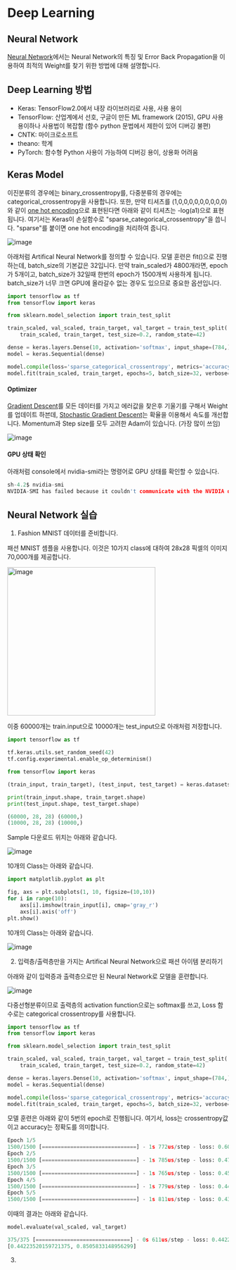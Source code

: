 # Deep Learning

## Neural Network

[Neural Network](https://github.com/kyopark2014/ML-Algorithms/blob/main/neural-network.md)에서는 Neural Network의 특징 및 Error Back Propagation을 이용하여 최적의 Weight를 찾기 위한 방법에 대해 설명합니다. 

## Deep Learning 방법

- Keras: TensorFlow2.0에서 내장 라이브러리로 사용, 사용 용이
- TensorFlow: 산업계에서 선호, 구글이 만든 ML framework (2015), GPU 사용 용이하나 사용법이 복잡함 (함수 python 문법에서 제한이 있어 디버깅 불편)
- CNTK: 마이크로소프트
- theano: 학계
- PyTorch: 함수형 Python 사용이 가능하여 디버깅 용이, 상용화 어려움 



## Keras Model

이진분류의 경우에는 binary_crossentropy를, 다중분류의 경우에는 categorical_crossentropy을 사용합니다. 또한, 만약 티셔츠를 (1,0,0,0,0,0,0,0,0,0)와 같이
[one hot encoding](https://github.com/kyopark2014/ML-Algorithms/blob/main/neural-network-design.md#multi-class-classification)으로 표현된다면 아래와 같이 티셔츠는 -log(a1)으로 표현됩니다. 여기서는 Keras이 손실함수로 "sparse_categorical_crossentropy"을 씁니다. "sparse"를 붙이면 one hot encoding을 처리하여 줍니다. 

![image](https://user-images.githubusercontent.com/52392004/187072798-c115d22c-18d5-4c89-81a9-d51ee5849269.png)

아래처럼 Artifical Neural Network를 정의할 수 있습니다. 모델 훈련은 fit()으로 진행하는데, batch_size의 기본값은 32입니다. 만약 train_scaled가 4800개라면, epoch가 5개이고, batch_size가 32일때 한번의 epoch가 1500개씩 사용하게 됩니다. batch_size가 너무 크면 GPU에 올라갈수 없는 경우도 있으므로 중요한 옵션입니다. 

```python
import tensorflow as tf
from tensorflow import keras

from sklearn.model_selection import train_test_split

train_scaled, val_scaled, train_target, val_target = train_test_split(
    train_scaled, train_target, test_size=0.2, random_state=42)

dense = keras.layers.Dense(10, activation='softmax', input_shape=(784,))   # Output
model = keras.Sequential(dense)

model.compile(loss='sparse_categorical_crossentropy', metrics='accuracy')
model.fit(train_scaled, train_target, epochs=5, batch_size=32, verbose=1) 
```

#### Optimizer

[Gradient Descent](https://github.com/kyopark2014/ML-Algorithms/blob/main/stochastic-gradient-descent.md#gradient-descent)를 모든 데이터를 가지고 에러값을 찾은후 기울기를 구해서 Weight를 업데이트 하븐데, [Stochastic Gradient Descent](https://github.com/kyopark2014/ML-Algorithms/blob/main/stochastic-gradient-descent.md)는 확율을 이용해서 속도를 개선합니다. Momentum과 Step size를 모두 고려한 Adam이 있습니다. (가장 많이 쓰임) 

![image](https://user-images.githubusercontent.com/52392004/187076053-51cab41e-e87f-4432-b6b8-be170b10fead.png)


#### GPU 상태 확인 

아래처럼 console에서 nvidia-smi라는 명령어로 GPU 상태를 확인할 수 있습니다. 

```c
sh-4.2$ nvidia-smi
NVIDIA-SMI has failed because it couldn't communicate with the NVIDIA driver. Make sure that the latest NVIDIA driver is installed and running.
```



## Neural Network 실습

1) Fashion MNIST 데이터를 준비합니다. 

패션 MNIST 셈플을 사용합니다. 이것은 10가지 class에 대하여 28x28 픽셀의 이미지 70,000개를 제공합니다. 

<img width="337" alt="image" src="https://user-images.githubusercontent.com/52392004/187072325-912a6ee3-57f3-4184-a473-8a34013283a4.png">

이중 60000개는 train.input으로 10000개는 test_input으로 아래처럼 저장합니다. 

```python
import tensorflow as tf

tf.keras.utils.set_random_seed(42)
tf.config.experimental.enable_op_determinism()

from tensorflow import keras

(train_input, train_target), (test_input, test_target) = keras.datasets.fashion_mnist.load_data()

print(train_input.shape, train_target.shape)
print(test_input.shape, test_target.shape)

(60000, 28, 28) (60000,)
(10000, 28, 28) (10000,)
```

Sample 다운로드 위치는 아래와 같습니다. 

![image](https://user-images.githubusercontent.com/52392004/187067937-cb6108a7-b8e2-491a-a864-fce143d8a854.png)

10개의 Class는 아래와 같습니다. 

```python
import matplotlib.pyplot as plt

fig, axs = plt.subplots(1, 10, figsize=(10,10))
for i in range(10):
    axs[i].imshow(train_input[i], cmap='gray_r')
    axs[i].axis('off')
plt.show()
```

10개의 Class는 아래와 같습니다. 

![image](https://user-images.githubusercontent.com/52392004/187068125-5f4464da-f2aa-4512-b8d2-2033e2c56dd0.png)


2) 입력층/출력층만을 가지는 Artifical Neural Network으로 패션 아이템 분리하기 

아래와 같이 입력증과 출력층으로만 된 Neural Network로 모델을 훈련합니다.

![image](https://user-images.githubusercontent.com/52392004/187073354-3bc01ec0-ba49-470f-a44e-634317e0f06b.png)

다중선형분류이므로 출력층의 activation function으로는 softmax를 쓰고, Loss 함수로는 categorical crossentropy를 사용합니다. 

```python
import tensorflow as tf
from tensorflow import keras

from sklearn.model_selection import train_test_split

train_scaled, val_scaled, train_target, val_target = train_test_split(
    train_scaled, train_target, test_size=0.2, random_state=42)

dense = keras.layers.Dense(10, activation='softmax', input_shape=(784,))   # output layer
model = keras.Sequential(dense)

model.compile(loss='sparse_categorical_crossentropy', metrics='accuracy')
model.fit(train_scaled, train_target, epochs=5, batch_size=32, verbose=1) 
```

모델 훈련은 아래와 같이 5번의 epoch로 진행됩니다. 여기서, loss는 crossentropy값이고 accuracy는 정확도를 의미합니다. 

```python
Epoch 1/5
1500/1500 [==============================] - 1s 772us/step - loss: 0.6071 - accuracy: 0.7967
Epoch 2/5
1500/1500 [==============================] - 1s 785us/step - loss: 0.4785 - accuracy: 0.8394
Epoch 3/5
1500/1500 [==============================] - 1s 765us/step - loss: 0.4561 - accuracy: 0.8484
Epoch 4/5
1500/1500 [==============================] - 1s 779us/step - loss: 0.4447 - accuracy: 0.8536
Epoch 5/5
1500/1500 [==============================] - 1s 811us/step - loss: 0.4372 - accuracy: 0.8548
```

이때의 결과는 아래와 같습니다. 

```python
model.evaluate(val_scaled, val_target)

375/375 [==============================] - 0s 611us/step - loss: 0.4422 - accuracy: 0.8506
[0.44223520159721375, 0.8505833148956299]
```

3) 
 




